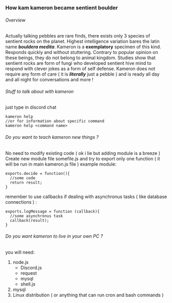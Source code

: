 ### How kam kameron became sentient boulder
###### Overview
Actually talking pebbles are rare finds, there exists only 3 species of sentient rocks on the planet.
Highest intelligence variation bares the latin name **_bouldera medita_**.
Kameron is a **exemplatory** specimen of this kind. Responds quickly and without stuttering.
Contrary to popular opinion on these beings, they do not belong to animal kingdom.
Studies show that sentient rocks are form of fungi who developed sentient hive mind to respond with clever jokes as a form of self defense.
Kameron does not require any form of care ( it is **_literally_** just a pebble ) and is ready all day and all night for conversations and more !

###### Stuff to talk about with kameron
just type in discord chat
```
kameron help
//or for information about specific command
kameron help <command name>
```
###### Do you want to teach kameron new things ?
No need to modify existing code ( ok i lie but adding module is a breeze )
Create new module file somefile.js and try to export only one function ( it will be run in main kameron.js file )
example module:
```
exports.decide = function(){
  //some code
  return result;
}
```
remember to use callbacks if dealing with asynchronus tasks ( like database connections ) :
```
exports.logMessage = function (callback){
  //some asynchronus task
  callback(result);
}
```
###### Do you want kameron to live in your own PC ?
you will need:
1. node.js
    - Discord.js
    - request
    - mysql
    - shell.js
2. mysql
3. Linux distribution ( or anything that can run cron and bash commands )

